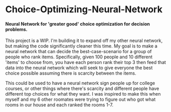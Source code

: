 # Choice-Optimizing-Neural-Network
#### Neural Network for 'greater good' choice optimization for decision problems.

This project is a WIP. I'm building it to expand off my other neural network, but making the code significantly cleaner this time. My goal is to make a neural network that can decide the best-case-scenario for a group of people who rank items. Specifically, given 100 people and 10 different 'items' to choose from, you have each person rank their top 3 then feed that data into the neural network which will seek to give everyone the best choice possible assuming there is scarcity between the items. 

This could be used to have a neural network sign people up for college courses, or other things where there's scarcity and different people have different top choices for what they want. I was inspired to make this when myself and my 6 other roomates were trying to figure out who got what rooms in our house and each ranked the rooms 1-7.
